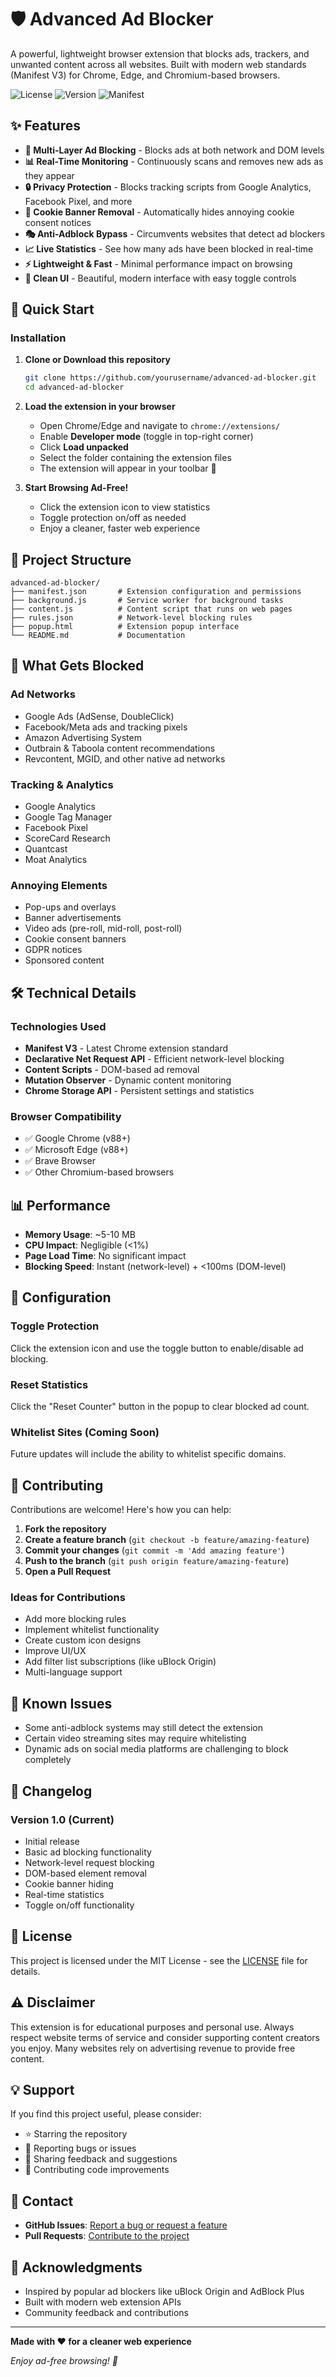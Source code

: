 # 🛡️ Advanced Ad Blocker

A powerful, lightweight browser extension that blocks ads, trackers, and unwanted content across all websites. Built with modern web standards (Manifest V3) for Chrome, Edge, and Chromium-based browsers.

![License](https://img.shields.io/badge/license-MIT-blue.svg)
![Version](https://img.shields.io/badge/version-1.0-green.svg)
![Manifest](https://img.shields.io/badge/manifest-v3-orange.svg)

## ✨ Features

- **🚫 Multi-Layer Ad Blocking** - Blocks ads at both network and DOM levels
- **📊 Real-Time Monitoring** - Continuously scans and removes new ads as they appear
- **🔒 Privacy Protection** - Blocks tracking scripts from Google Analytics, Facebook Pixel, and more
- **🍪 Cookie Banner Removal** - Automatically hides annoying cookie consent notices
- **🎭 Anti-Adblock Bypass** - Circumvents websites that detect ad blockers
- **📈 Live Statistics** - See how many ads have been blocked in real-time
- **⚡ Lightweight & Fast** - Minimal performance impact on browsing
- **🎨 Clean UI** - Beautiful, modern interface with easy toggle controls

## 🚀 Quick Start

### Installation

1. **Clone or Download this repository**
   ```bash
   git clone https://github.com/yourusername/advanced-ad-blocker.git
   cd advanced-ad-blocker
   ```

2. **Load the extension in your browser**
   - Open Chrome/Edge and navigate to `chrome://extensions/`
   - Enable **Developer mode** (toggle in top-right corner)
   - Click **Load unpacked**
   - Select the folder containing the extension files
   - The extension will appear in your toolbar 🎉

3. **Start Browsing Ad-Free!**
   - Click the extension icon to view statistics
   - Toggle protection on/off as needed
   - Enjoy a cleaner, faster web experience

## 📁 Project Structure

```
advanced-ad-blocker/
├── manifest.json       # Extension configuration and permissions
├── background.js       # Service worker for background tasks
├── content.js          # Content script that runs on web pages
├── rules.json          # Network-level blocking rules
├── popup.html          # Extension popup interface
└── README.md           # Documentation
```

## 🎯 What Gets Blocked

### Ad Networks
- Google Ads (AdSense, DoubleClick)
- Facebook/Meta ads and tracking pixels
- Amazon Advertising System
- Outbrain & Taboola content recommendations
- Revcontent, MGID, and other native ad networks

### Tracking & Analytics
- Google Analytics
- Google Tag Manager
- Facebook Pixel
- ScoreCard Research
- Quantcast
- Moat Analytics

### Annoying Elements
- Pop-ups and overlays
- Banner advertisements
- Video ads (pre-roll, mid-roll, post-roll)
- Cookie consent banners
- GDPR notices
- Sponsored content

## 🛠️ Technical Details

### Technologies Used
- **Manifest V3** - Latest Chrome extension standard
- **Declarative Net Request API** - Efficient network-level blocking
- **Content Scripts** - DOM-based ad removal
- **Mutation Observer** - Dynamic content monitoring
- **Chrome Storage API** - Persistent settings and statistics

### Browser Compatibility
- ✅ Google Chrome (v88+)
- ✅ Microsoft Edge (v88+)
- ✅ Brave Browser
- ✅ Other Chromium-based browsers

## 📊 Performance

- **Memory Usage**: ~5-10 MB
- **CPU Impact**: Negligible (<1%)
- **Page Load Time**: No significant impact
- **Blocking Speed**: Instant (network-level) + <100ms (DOM-level)

## 🔧 Configuration

### Toggle Protection
Click the extension icon and use the toggle button to enable/disable ad blocking.

### Reset Statistics
Click the "Reset Counter" button in the popup to clear blocked ad count.

### Whitelist Sites (Coming Soon)
Future updates will include the ability to whitelist specific domains.

## 🤝 Contributing

Contributions are welcome! Here's how you can help:

1. **Fork the repository**
2. **Create a feature branch** (`git checkout -b feature/amazing-feature`)
3. **Commit your changes** (`git commit -m 'Add amazing feature'`)
4. **Push to the branch** (`git push origin feature/amazing-feature`)
5. **Open a Pull Request**

### Ideas for Contributions
- Add more blocking rules
- Implement whitelist functionality
- Create custom icon designs
- Improve UI/UX
- Add filter list subscriptions (like uBlock Origin)
- Multi-language support

## 🐛 Known Issues

- Some anti-adblock systems may still detect the extension
- Certain video streaming sites may require whitelisting
- Dynamic ads on social media platforms are challenging to block completely

## 📝 Changelog

### Version 1.0 (Current)
- Initial release
- Basic ad blocking functionality
- Network-level request blocking
- DOM-based element removal
- Cookie banner hiding
- Real-time statistics
- Toggle on/off functionality

## 📄 License

This project is licensed under the MIT License - see the [LICENSE](LICENSE) file for details.

## ⚠️ Disclaimer

This extension is for educational purposes and personal use. Always respect website terms of service and consider supporting content creators you enjoy. Many websites rely on advertising revenue to provide free content.

## 💡 Support

If you find this project useful, please consider:
- ⭐ Starring the repository
- 🐛 Reporting bugs or issues
- 💬 Sharing feedback and suggestions
- 🔀 Contributing code improvements

## 📧 Contact

- **GitHub Issues**: [Report a bug or request a feature](https://github.com/yourusername/advanced-ad-blocker/issues)
- **Pull Requests**: [Contribute to the project](https://github.com/yourusername/advanced-ad-blocker/pulls)

## 🙏 Acknowledgments

- Inspired by popular ad blockers like uBlock Origin and AdBlock Plus
- Built with modern web extension APIs
- Community feedback and contributions

---

**Made with ❤️ for a cleaner web experience**

*Enjoy ad-free browsing! 🚀*

